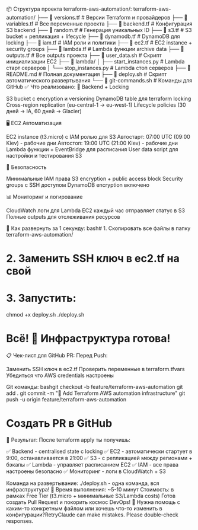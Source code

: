 📦 Структура проекта terraform-aws-automation/:
terraform-aws-automation/
├── 📄 versions.tf        # Версии Terraform и провайдеров
├── 📄 variables.tf       # Все переменные проекта
├── 📄 backend.tf         # Конфигурация S3 backend
├── 📄 random.tf          # Генерация уникальных ID
├── 📄 s3.tf             # S3 bucket + репликация + lifecycle
├── 📄 dynamodb.tf       # DynamoDB для locking
├── 📄 iam.tf            # IAM роли и политики
├── 📄 ec2.tf            # EC2 instance + security groups
├── 📄 lambda.tf         # Lambda функции archive data
├── 📄 outputs.tf        # Все outputs проекта
├── 📄 user_data.sh      # Скрипт инициализации EC2
├── 📁 lambda/
│   ├── start_instances.py   # Lambda старт серверов
│   └── stop_instances.py    # Lambda стоп серверов
├── 📄 README.md         # Полная документация
├── 📄 deploy.sh         # Скрипт автоматического развертывания
└── 📄 git-commands.sh   # Команды для GitHub
✅ Что реализовано:
🎯 Backend + Locking

S3 bucket с encryption и versioning
DynamoDB table для terraform locking
Cross-region replication (eu-central-1 → eu-west-1)
Lifecycle policies (30 дней → IA, 60 дней → Glacier)

🖥️ EC2 Автоматизация

EC2 instance (t3.micro) с IAM ролью для S3
Автостарт: 07:00 UTC (09:00 Kiev) - рабочие дни
Автостоп: 19:00 UTC (21:00 Kiev) - рабочие дни
Lambda функции + EventBridge для расписания
User data script для настройки и тестирования S3

🔐 Безопасность

Минимальные IAM права
S3 encryption + public access block
Security groups с SSH доступом
DynamoDB encryption включено

📊 Мониторинг и логирование

CloudWatch логи для Lambda
EC2 каждый час отправляет статус в S3
Полные outputs для отслеживания ресурсов

🚀 Как развернуть за 1 секунду:
bash# 1. Скопировать все файлы в папку terraform-aws-automation/
# 2. Заменить SSH ключ в ec2.tf на свой
# 3. Запустить:

chmod +x deploy.sh
./deploy.sh

# Всё! 🎉 Инфраструктура готова!
📋 Чек-лист для GitHub PR:
Перед Push:

 Заменить SSH ключ в ec2.tf
 Проверить переменные в terraform.tfvars
 Убедиться что AWS credentials настроены

Git команды:
bashgit checkout -b feature/terraform-aws-automation
git add .
git commit -m "🚀 Add Terraform AWS automation infrastructure"
git push -u origin feature/terraform-aws-automation
# Создать PR в GitHub
🎯 Результат:
После terraform apply ты получишь:

✅ Backend - centralised state с locking
✅ EC2 - автоматически стартует в 9:00, останавливается в 21:00
✅ S3 - с репликацией между регионами + бэкапы
✅ Lambda - управляет расписанием EC2
✅ IAM - все права настроены безопасно
✅ Мониторинг - логи в CloudWatch + S3

Команда на развертывание: ./deploy.sh - одна команда, вся инфраструктура! 🚀
Время выполнения: ~5-10 минут
Стоимость: в рамках Free Tier (t3.micro + минимальные S3/Lambda costs)
Готов создать Pull Request и покорить космос DevOps! 🌌
Нужна помощь с каким-то конкретным файлом или хочешь что-то изменить в конфигурации?RetryClaude can make mistakes. Please double-check responses.